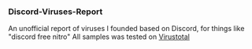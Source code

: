 ### Discord-Viruses-Report
An unofficial report of viruses I founded based on Discord, for things like "discord free nitro"
All samples was tested on [Virustotal](https://www.virustotal.com/)


